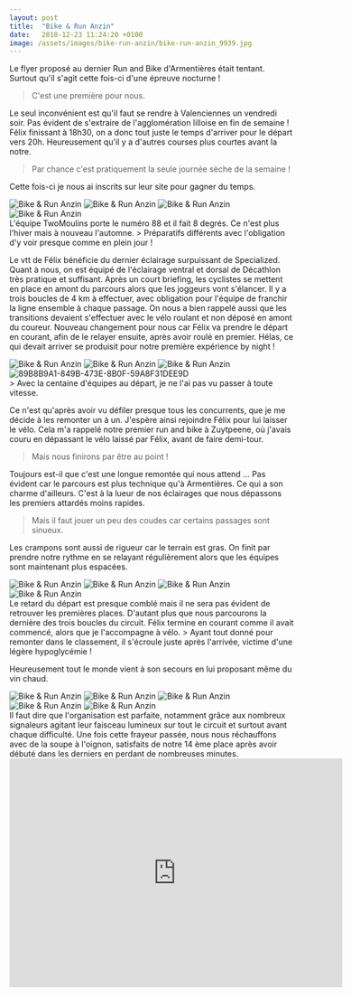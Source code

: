 ```yaml
---
layout: post
title:  "Bike & Run Anzin"
date:   2018-12-23 11:24:20 +0100
image: /assets/images/bike-run-anzin/bike-run-anzin_9939.jpg
---
```

Le flyer proposé au dernier Run and Bike d'Armentières était tentant.
Surtout qu'il s'agit cette fois-ci d'une épreuve nocturne !
> C'est une première pour nous.

Le seul inconvénient est qu'il faut se rendre à Valenciennes un vendredi soir.
Pas évident de s'extraire de l'agglomération lilloise en fin de semaine !
Félix finissant à 18h30, on a donc tout juste le temps d'arriver pour le départ vers 20h.
Heureusement qu'il y a d'autres courses plus courtes avant la notre.
> Par chance c'est pratiquement la seule journée sèche de la semaine !

Cette fois-ci je nous ai inscrits sur leur site pour gagner du temps.
<div class="gallery-box">
  <div class="gallery">
<img src="/assets/images/bike-run-anzin/bike-run-anzin_9906.jpg" title="Retrait des dossards" alt="Bike & Run Anzin" >
<img src="/assets/images/bike-run-anzin/bike-run-anzin_9909.jpg" title="" alt="Bike & Run Anzin" >
<img src="/assets/images/bike-run-anzin/bike-run-anzin_9910.jpg" title="En attente du départ " alt="Bike & Run Anzin" >
<img src="/assets/images/bike-run-anzin/bike-run-anzin_9911.jpg" title="Préparatifs" alt="Bike & Run Anzin" >
</div>
</div>
L'équipe TwoMoulins porte le numéro 88 et il fait 8 degrés.
Ce n'est plus l'hiver mais à nouveau l'automne.
> Préparatifs différents avec l'obligation d'y voir presque comme en plein jour !

Le vtt de Félix bénéficie du dernier éclairage surpuissant de Specialized.
Quant à nous, on est équipé de l'éclairage ventral et dorsal de Décathlon très pratique et suffisant.
Après un court briefing, les cyclistes se mettent en place en amont du parcours alors que les joggeurs vont s'élancer.
Il y a trois boucles de 4 km à effectuer, avec obligation pour l'équipe de franchir la ligne ensemble à chaque passage.
On nous a bien rappelé aussi que les transitions devaient s'effectuer avec le vélo roulant et non déposé en amont du coureur.
Nouveau changement pour nous car Félix va prendre le départ en courant, afin de le relayer ensuite, après avoir roulé en premier.
Hélas, ce qui devait arriver se produisit pour notre première expérience by night !
<div class="gallery-box">
  <div class="gallery">
<img src="/assets/images/bike-run-anzin/bike-run-anzin_9931.jpg" title="Il était donc là !" alt="Bike & Run Anzin" >
<img src="/assets/images/bike-run-anzin/bike-run-anzin_9932.jpg" title="Mais où est Philippe et mon vélo !" alt="Bike & Run Anzin" >
<img src="/assets/images/bike-run-anzin/bike-run-anzin_9934.jpg" title="Où a-t-il donc bien pu aller ?" alt="Bike & Run Anzin" >
<img src="/assets/images/bike-run-anzin/bike-run-anzin_9940.jpg" title="En nocturne ..." alt="89B8B9A1-849B-473E-8B0F-59A8F31DEE9D" >
</div>
</div>
> Avec la centaine d'équipes au départ, je ne l'ai pas vu passer à toute vitesse.

Ce n'est qu'après avoir vu défiler presque tous les concurrents, que je me décide à les remonter un à un.
J'espère ainsi rejoindre Félix pour lui laisser le vélo.
Cela m'a rappelé notre premier run and bike à Zuytpeene, où j'avais couru en dépassant le vélo laissé par Félix, avant de faire demi-tour.
> Mais nous finirons par être au point !

Toujours est-il que c'est une longue remontée qui nous attend ...
Pas évident car le parcours est plus technique qu'à Armentières.
Ce qui a son charme d'ailleurs.
C'est à la lueur de nos éclairages que nous dépassons les premiers attardés moins rapides.
> Mais il faut jouer un peu des coudes car certains passages sont sinueux.

Les crampons sont aussi de rigueur car le terrain est gras.
On finit par prendre notre rythme en se relayant régulièrement alors que les équipes sont maintenant plus espacées.
<div class="gallery-box">
  <div class="gallery">
<img src="/assets/images/bike-run-anzin/bike-run-anzin_9935.jpg" title="Le phare Specialized !" alt="Bike & Run Anzin" >
<img src="/assets/images/bike-run-anzin/bike-run-anzin_9936.jpg" title="En pleine remontée ..." alt="Bike & Run Anzin" >
<img src="/assets/images/bike-run-anzin/bike-run-anzin_9937.jpg" title="Vraiment appréciable cet éclairage by Kalenji !" alt="Bike & Run Anzin" >
<img src="/assets/images/bike-run-anzin/bike-run-anzin_9938.jpg" title="Merci aux Cycles Lecolier pour le conseil !" alt="Bike & Run Anzin" >
</div>
</div>
Le retard du départ est presque comblé mais il ne sera pas évident de retrouver les premières places.
D'autant plus que nous parcourons la dernière des trois boucles du circuit.
Félix termine en courant comme il avait commencé, alors que je l'accompagne à vélo.
> Ayant tout donné pour remonter dans le classement, il s'écroule juste après l'arrivée, victime d'une légère hypoglycémie !

Heureusement tout le monde vient à son secours en lui proposant même du vin chaud.
<div class="gallery-box">
  <div class="gallery">
<img src="/assets/images/bike-run-anzin/bike-run-anzin_9904.jpg" title="Two Moulins à l'arrivée" alt="Bike & Run Anzin" >
<img src="/assets/images/bike-run-anzin/bike-run-anzin_9905.jpg" title="" alt="Bike & Run Anzin" >
<img src="/assets/images/bike-run-anzin/bike-run-anzin_9907.jpg" title="Ça flashe !" alt="Bike & Run Anzin" >
<img src="/assets/images/bike-run-anzin/bike-run-anzin_9933.jpg" title="" alt="Bike & Run Anzin" >
<img src="/assets/images/bike-run-anzin/bike-run-anzin_9939.jpg" title="Félix dans les dernières foulées " alt="Bike & Run Anzin" >
</div>
</div>
Il faut dire que l'organisation est parfaite, notamment grâce aux nombreux signaleurs agitant leur faisceau lumineux sur tout le circuit et surtout avant chaque difficulté.
Une fois cette frayeur passée, nous nous réchauffons avec de la soupe à l'oignon, satisfaits de notre 14 ème place après avoir débuté dans les derniers en perdant de nombreuses minutes.


<center><iframe src="https://www.strava.com/activities/1993173142/embed/6128f150a3c173e71606297a4690fc7be44a89f8" width="590" height="405" frameborder="0" scrolling="no"></iframe></center>